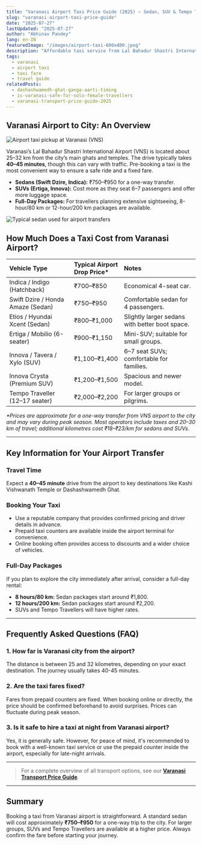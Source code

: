 ```yaml
---
title: "Varanasi Airport Taxi Price Guide (2025) – Sedan, SUV & Tempo Traveller Fares"
slug: "varanasi-airport-taxi-price-guide"
date: "2025-07-27"
lastUpdated: "2025-07-27"
author: "Abhinav Pandey"
lang: en-IN
featuredImage: "/images/airport-taxi-600x400.jpeg"
description: "Affordable taxi service from Lal Bahadur Shastri International Airport (VNS) to Varanasi city. Compare fares for sedans, SUVs and tempo travellers, learn what’s included, and discover how long the 27–32 km airport transfer normally takes."
tags:
  - varanasi
  - airport taxi
  - taxi fare
  - travel guide
relatedPosts:
  - dashashwamedh-ghat-ganga-aarti-timing
  - is-varanasi-safe-for-solo-female-travellers
  - varanasi-transport-price-guide-2025
---
```


## Varanasi Airport to City: An Overview

![Airport taxi pickup at Varanasi (VNS)](/images/airport-taxi-600x400.jpeg "Airport taxi pickup at Varanasi (VNS)")

Varanasi’s Lal Bahadur Shastri International Airport (VNS) is located about 25–32 km from the city’s main ghats and temples. The drive typically takes **40–45 minutes**, though this can vary with traffic. Pre-booking a taxi is the most convenient way to ensure a safe ride and a fixed fare.

- **Sedans (Swift Dzire, Indica):** ₹750–₹950 for a one-way transfer.
- **SUVs (Ertiga, Innova):** Cost more as they seat 6–7 passengers and offer more luggage space.
- **Full-Day Packages:** For travellers planning extensive sightseeing, 8-hour/80 km or 12-hour/200 km packages are available.

![Typical sedan used for airport transfers](/images/seden.png "Sedan commonly used for airport pick-ups and drops")

## How Much Does a Taxi Cost from Varanasi Airport?

| Vehicle Type | Typical Airport Drop Price* | Notes |
| :--- | :--- | :--- |
| Indica / Indigo (Hatchback) | ₹700–₹850 | Economical 4-seat car. |
| Swift Dzire / Honda Amaze (Sedan) | ₹750–₹950 | Comfortable sedan for 4 passengers. |
| Etios / Hyundai Xcent (Sedan) | ₹800–₹1,000 | Slightly larger sedans with better boot space. |
| Ertiga / Mobilio (6-seater) | ₹900–₹1,150 | Mini-SUV; suitable for small groups. |
| Innova / Tavera / Xylo (SUV) | ₹1,100–₹1,400 | 6–7 seat SUVs; comfortable for families. |
| Innova Crysta (Premium SUV) | ₹1,200–₹1,500 | Spacious and newer model. |
| Tempo Traveller (12–17 seater) | ₹2,000–₹2,200 | For larger groups or pilgrims. |

*\*Prices are approximate for a one-way transfer from VNS airport to the city and may vary during peak season. Most operators include taxes and 20–30 km of travel; additional kilometres cost ₹18–₹23/km for sedans and SUVs.*

---

## Key Information for Your Airport Transfer

### Travel Time
Expect a **40–45 minute** drive from the airport to key destinations like Kashi Vishwanath Temple or Dashashwamedh Ghat.

### Booking Your Taxi
- Use a reputable company that provides confirmed pricing and driver details in advance.
- Prepaid taxi counters are available inside the airport terminal for convenience.
- Online booking often provides access to discounts and a wider choice of vehicles.

### Full-Day Packages
If you plan to explore the city immediately after arrival, consider a full-day rental:
- **8 hours/80 km:** Sedan packages start around ₹1,800.
- **12 hours/200 km:** Sedan packages start around ₹2,200.
- SUVs and Tempo Travellers will have higher rates.

---

## Frequently Asked Questions (FAQ)

### 1. How far is Varanasi city from the airport?
The distance is between 25 and 32 kilometres, depending on your exact destination. The journey usually takes 40-45 minutes.

### 2. Are the taxi fares fixed?
Fares from prepaid counters are fixed. When booking online or directly, the price should be confirmed beforehand to avoid surprises. Prices can fluctuate during peak season.

### 3. Is it safe to hire a taxi at night from Varanasi airport?
Yes, it is generally safe. However, for peace of mind, it's recommended to book with a well-known taxi service or use the prepaid counter inside the airport, especially for late-night arrivals.

---

> For a complete overview of all transport options, see our **[Varanasi Transport Price Guide](/en/varanasi-transport-price-guide-2025)**.

---

## Summary

Booking a taxi from Varanasi airport is straightforward. A standard sedan will cost approximately **₹750–₹950** for a one-way trip to the city. For larger groups, SUVs and Tempo Travellers are available at a higher price. Always confirm the fare before starting your journey.
